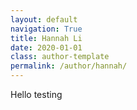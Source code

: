 ```yaml
---
layout: default
navigation: True
title: Hannah Li
date: 2020-01-01
class: author-template
permalink: /author/hannah/
---
```


Hello testing
